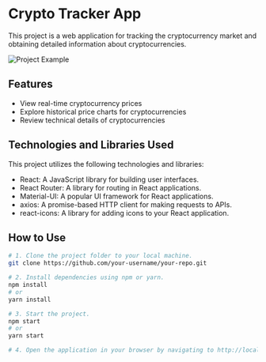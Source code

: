 # Crypto Tracker App

This project is a web application for tracking the cryptocurrency market and obtaining detailed information about cryptocurrencies.

![Project Example](screenshot.png)

## Features

- View real-time cryptocurrency prices
- Explore historical price charts for cryptocurrencies
- Review technical details of cryptocurrencies

## Technologies and Libraries Used

This project utilizes the following technologies and libraries:

- React: A JavaScript library for building user interfaces.
- React Router: A library for routing in React applications.
- Material-UI: A popular UI framework for React applications.
- axios: A promise-based HTTP client for making requests to APIs.
- react-icons: A library for adding icons to your React application.

## How to Use

```bash
# 1. Clone the project folder to your local machine.
git clone https://github.com/your-username/your-repo.git

# 2. Install dependencies using npm or yarn.
npm install
# or
yarn install

# 3. Start the project.
npm start
# or
yarn start

# 4. Open the application in your browser by navigating to http://localhost:5173.

